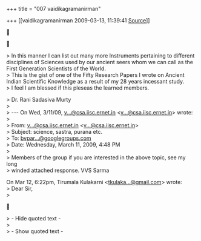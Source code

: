 +++
title = "007 vaidikagramanirman"

+++
[[vaidikagramanirman	2009-03-13, 11:39:41 [Source](https://groups.google.com/g/bvparishat/c/IHxs35HY-Gs)]]







\> In this manner I can list out many more Instruments pertaining to different disciplines of Sciences used by our ancient seers whom we can call as the First Generation Scientists of the World.  
\> This is the gist of one of the Fifty Research Papers I wrote on Ancient Indian Scientific Knowledge as a result of my 28 years incessant study.  
\> I feel I am blessed if this pleseas the learned members.  

\> Dr. Rani Sadasiva Murty  
\>  
\> --- On Wed, 3/11/09, [v...@csa.iisc.ernet.in]() \<[v...@csa.iisc.ernet.in]()\> wrote:  
\>  
\> From: [v...@csa.iisc.ernet.in]() \<[v...@csa.iisc.ernet.in]()\>  
\> Subject: science, sastra, purana etc.  
\> To: [bvpar...@googlegroups.com]()  
\> Date: Wednesday, March 11, 2009, 4:48 PM  
\>  
\> Members of the group if you are interested in the above topic, see my long  
\> winded attached response. VVS Sarma  

On Mar 12, 6:22pm, Tirumala Kulakarni \<[tkulaka...@gmail.com]()\> wrote:  
\> Dear Sir,  
\>  



\> - Hide quoted text -  
\>  
\> - Show quoted text -

